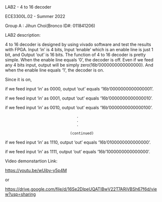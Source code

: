 LAB2 - 4 to 16 decoder

ECE3300L.02 - Summer 2022

Group A : Jihun Choi(Bronco ID#: 011841206) 

LAB2 description: 

4 to 16 decoder is designed by using vivado software and test the results with FPGA. Input ‘in’ is 4 bits, Input ‘enable’ which is an enable line is just 1 bit, and  Output ‘out’ is  16 bits. The function of 4 to 16 decoder is pretty simple. When the enable line equals ‘0’, the decoder is off. Even if we feed any 4 bits input, output will be simply zero(16b’0000000000000000). And when the enable line equals ‘1’, the decoder is on. 


Since it is on, 

if we feed input ‘in’ as 0000, output ‘out’ equals ‘16b’0000000000000001’.

if we feed input ‘in’ as 0001, output ‘out’ equals ‘16b’0000000000000010’.

if we feed input ‘in’ as 0010, output ‘out’ equals ‘16b’0000000000000100’.

                                     .                                 
                                     .
                                     .
                                     
                                  (continued)
                                  
if we feed input ‘in’ as 1110, output ‘out’ equals ‘16b’0100000000000000’.

if we feed input ‘in’ as 1111, output ‘out’ equals ‘16b’1000000000000000’.



Video demonstartion Link:

https://youtu.be/wUiby-y5p4M

or

https://drive.google.com/file/d/16Se2DlpeUQATIBwV22T7ARjVBSh67f6d/view?usp=sharing


